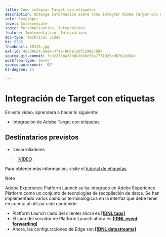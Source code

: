 ```yaml
---
title: Cómo integrar Target con etiquetas
description: Obtenga información sobre cómo integrar Adobe Target con etiquetas.
role: Developer
level: Intermediate
topic: Personalization, Integrations
feature: Implementation, Integrations
doc-type: technical video
kt: 5385
thumbnail: 35145.jpg
exl-id: 46230e24-b6e8-4f10-8669-2df519d03b87
source-git-commit: fcd2273ba373dc2b3bc59a77f1925cdb7b2ed3ee
workflow-type: tm+mt
source-wordcount: '97'
ht-degree: 2%

---
```


# Integración de Target con etiquetas

En este vídeo, aprenderá a hacer lo siguiente:

* Integración de Adobe Target con etiquetas

## Destinatarios previstos

* Desarrolladores

>[!VIDEO](https://video.tv.adobe.com/v/35145/?quality=12)

Para obtener más información, visite el [tutorial de etiquetas](https://experienceleague.adobe.com/docs/launch-learn/implementing-in-websites-with-launch/index.html?lang=en).

>[!NOTE]
>
>Adobe Experience Platform Launch se ha integrado en Adobe Experience Platform como un conjunto de tecnologías de recopilación de datos. Se han implementado varios cambios terminológicos en la interfaz que debe tener en cuenta al utilizar este contenido:
>
> * Platform Launch (lado del cliente) ahora es **[[!DNL tags]](https://experienceleague.adobe.com/docs/experience-platform/tags/home.html?lang=es)**
> * El lado del servidor de Platform Launch ahora es **[[!DNL event forwarding]](https://experienceleague.adobe.com/docs/experience-platform/tags/event-forwarding/overview.html)**
> * Ahora, las configuraciones de Edge son **[[!DNL datastreams]](https://experienceleague.adobe.com/docs/experience-platform/edge/fundamentals/datastreams.html)**

